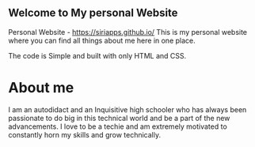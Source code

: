 ## Welcome to My personal Website
Personal Website - https://siriapps.github.io/
This is my personal website where you can find all things about me here in one place.

The code is Simple and built with only HTML and CSS.

# About me
I am an autodidact and an Inquisitive high schooler who has always been passionate to do big in this technical world and be a part of the new advancements. I love to be a techie and am extremely motivated to constantly horn my skills and grow technically.

